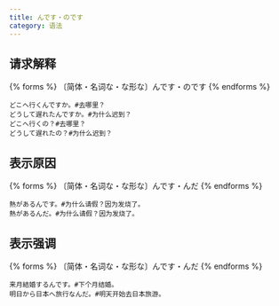 ```yaml
---
title: んです・のです
category: 语法
---
```


## 请求解释

{% forms %}
〔简体・名词な・な形な〕んです・のです
{% endforms %}

```example
どこへ行くんですか。#去哪里？
どうして遅れたんですか。#为什么迟到？
どこへ行くの？#去哪里？
どうして遅れたの？#为什么迟到？
```

## 表示原因

{% forms %}
〔简体・名词な・な形な〕んです・んだ
{% endforms %}

```example
熱があるんです。#为什么请假？因为发烧了。
熱があるんだ。#为什么请假？因为发烧了。
```

## 表示强调

{% forms %}
〔简体・名词な・な形な〕んです・んだ
{% endforms %}

```example
来月結婚するんです。#下个月结婚。
明日から日本へ旅行なんだ。#明天开始去日本旅游。
```
